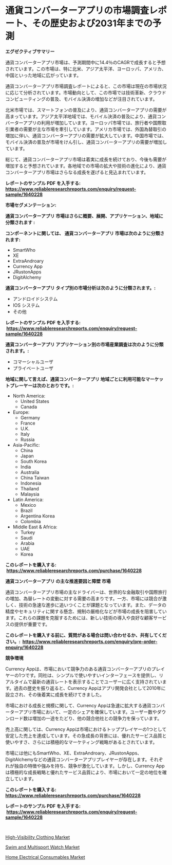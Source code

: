 <p><h1>通貨コンバーターアプリの市場調査レポート、その歴史および2031年までの予測</h1></p><p><strong>エグゼクティブサマリー</strong></p>
<p><p>通貨コンバーターアプリ市場は、予測期間中に14.4％のCAGRで成長すると予想されています。この市場は、特に北米、アジア太平洋、ヨーロッパ、アメリカ、中国といった地域に広がっています。</p><p>通貨コンバーターアプリ市場調査レポートによると、この市場は現在の市場状況に応じて分析されています。市場動向として、この市場では技術革新、クラウドコンピューティングの普及、モバイル決済の増加などが注目されています。</p><p>北米市場では、スマートフォンの普及により、通貨コンバーターアプリの需要が高まっています。アジア太平洋地域では、モバイル決済の普及により、通貨コンバーターアプリの利用が増加しています。ヨーロッパ市場では、旅行者や国際取引業者の需要が主な市場を牽引しています。アメリカ市場では、外国為替取引の増加に伴い、通貨コンバーターアプリの需要が拡大しています。中国市場では、モバイル決済の普及が市場をけん引し、通貨コンバーターアプリの需要が増加しています。</p><p>総じて、通貨コンバーターアプリ市場は着実に成長を続けており、今後も需要が増加すると予想されています。各地域での市場の拡大や技術の進化により、通貨コンバーターアプリ市場はさらなる成長を遂げると見込まれています。</p></p>
<p><strong>レポートのサンプル PDF を入手する: <a href="https://www.reliableresearchreports.com/enquiry/request-sample/1640228">https://www.reliableresearchreports.com/enquiry/request-sample/1640228</a></strong></p>
<p><strong>市場セグメンテーション:</strong></p>
<p><strong> 通貨コンバーターアプリ 市場はさらに概要、展開、アプリケーション、地域に分類されます :</strong></p>
<p><strong>コンポーネントに関しては、 通貨コンバーターアプリ 市場は次のように分類されます: &nbsp;</strong></p>
<p><ul><li>SmartWho</li><li>XE</li><li>ExtraAndroary</li><li>Currency App</li><li>JRustonApps</li><li>DigitAlchemy</li></ul></p>
<p><strong> 通貨コンバーターアプリ タイプ別の市場分析は次のように分類されます。:</strong></p>
<p><ul><li>アンドロイドシステム</li><li>IOS システム</li><li>その他</li></ul></p>
<p><strong>レポートのサンプル PDF を入手する: &nbsp;<a href="https://www.reliableresearchreports.com/enquiry/request-sample/1640228">https://www.reliableresearchreports.com/enquiry/request-sample/1640228</a></strong></p>
<p><strong> 通貨コンバーターアプリ アプリケーション別の市場産業調査は次のように分類されます。:</strong></p>
<p><ul><li>コマーシャルユーザ</li><li>プライベートユーザ</li></ul></p>
<p><strong>地域に関して言えば、通貨コンバーターアプリ 地域ごとに利用可能なマーケットプレーヤーは次のとおりです。:</strong></p>
<p><ul>
    <li>
        North America:
        <ul>
            <li>United States</li>
            <li>Canada</li>
        </ul>
    </li>
    <li>
        Europe:
        <ul>
            <li>Germany</li>
            <li>France</li>
            <li>U.K.</li>
            <li>Italy</li>
            <li>Russia</li>
        </ul>
    </li>
    <li>
        Asia-Pacific:
        <ul>
            <li>China</li>
            <li>Japan</li>
            <li>South Korea</li>
            <li>India</li>
            <li>Australia</li>
            <li>China Taiwan</li>
            <li>Indonesia</li>
            <li>Thailand</li>
            <li>Malaysia</li>
        </ul>
    </li>
    <li>
        Latin America:
        <ul>
            <li>Mexico</li>
            <li>Brazil</li>
            <li>Argentina Korea</li>
            <li>Colombia</li>
        </ul>
    </li>
    <li>
        Middle East & Africa:
        <ul>
            <li>Turkey</li>
            <li>Saudi</li>
            <li>Arabia</li>
            <li>UAE</li>
            <li>Korea</li>
        </ul>
    </li>
    </ul></p>
<p><strong>このレポートを購入する: &nbsp;<a href="https://www.reliableresearchreports.com/purchase/1640228">https://www.reliableresearchreports.com/purchase/1640228</a></strong></p>
<p><strong>通貨コンバーターアプリ の主な推進要因と障壁 市場</strong></p>
<p><p>通貨コンバーターアプリ市場の主なドライバーは、世界的な金融取引や国際旅行の増加、為替レートの変動に対する需要の高まりです。一方、市場には競合が激しく、技術の急速な進歩に追いつくことが課題となっています。また、データの精度やセキュリティに関する懸念、規制の厳格化などが市場の成長を阻害しています。これらの課題を克服するためには、新しい技術の導入や良好な顧客サービスの提供が重要です。</p></p>
<p><strong>このレポートを購入する前に、質問がある場合は問い合わせるか、共有してください。:&nbsp; <a href="https://www.reliableresearchreports.com/enquiry/pre-order-enquiry/1640228">https://www.reliableresearchreports.com/enquiry/pre-order-enquiry/1640228</a></strong></p>
<p><strong>競争環境</strong></p>
<p><p>Currency Appは、市場において競争力のある通貨コンバーターアプリのプレイヤーの1つです。同社は、シンプルで使いやすいインターフェースを提供し、リアルタイムで最新の通貨レートを表示することでユーザーに広く支持されています。過去の歴史を振り返ると、Currency Appはアプリ開発会社として2010年に設立され、その後着実に成長を続けてきました。</p><p>市場における成長と規模に関して、Currency Appは急速に拡大する通貨コンバーターアプリ市場において、一定のシェアを確保しています。ユーザー数やダウンロード数は増加の一途をたどり、他の競合他社との競争力を保っています。</p><p>売上高に関しては、Currency Appは市場におけるトッププレイヤーの1つとして安定した売上を達成しています。その急成長の背景には、優れたサービス品質と使いやすさ、さらには積極的なマーケティング戦略があるとされています。</p><p>市場には他にもSmartWho、XE、ExtraAndroary、JRustonApps、DigitAlchemyなどの通貨コンバーターアプリプレイヤーが存在します。それぞれが独自の特徴や強みを持ち、競争が激化しています。しかし、Currency Appは積極的な成長戦略と優れたサービス品質により、市場において一定の地位を確立しています。</p></p>
<p><strong>このレポートを購入する: &nbsp; <a href="https://www.reliableresearchreports.com/purchase/1640228">https://www.reliableresearchreports.com/purchase/1640228</a></strong></p>
<p><strong>レポートのサンプル PDF を入手する: &nbsp;<a href="https://www.reliableresearchreports.com/enquiry/request-sample/1640228">https://www.reliableresearchreports.com/enquiry/request-sample/1640228</a></strong><strong></strong></p>
<p>&nbsp;</p>
<p><p><a href="https://github.com/castoriffic/Market-Research-Report-List-3/blob/main/high-visibility-clothing-market.md">High-Visibility Clothing Market</a></p><p><a href="https://github.com/jerrycopelandthomaswsqd8q/Market-Research-Report-List-2/blob/main/swim-and-multisport-watch-market.md">Swim and Multisport Watch Market</a></p><p><a href="https://github.com/yoshih12/Market-Research-Report-List-2/blob/main/home-electrical-consumables-market.md">Home Electrical Consumables Market</a></p></p>